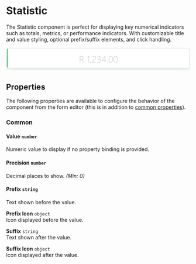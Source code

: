 # Statistic

The Statistic component is perfect for displaying key numerical indicators such as totals, metrics, or performance indicators. With customizable title and value styling, optional prefix/suffix elements, and click handling.

![Image](../data-display/images/statistic1.png)

[//]: # '<iframe width="100%" height="500" src="https://pd-docs-adminportal-test.shesha.dev/shesha/forms-designer/?id=5e5a3a67-c837-43c3-a34d-829a83465b49" title="Statistic Component" ></iframe>'

## Properties

The following properties are available to configure the behavior of the component from the form editor (this is in addition to [common properties](/docs/front-end-basics/form-components/common-component-properties)).

### Common

#### **Value** `number`  
Numeric value to display if no property binding is provided.

#### **Precision** `number`  
Decimal places to show. *(Min: 0)*

#### **Prefix** `string`  
Text shown before the value.

**Prefix Icon** `object`  
Icon displayed before the value.

**Suffix** `string`  
Text shown after the value.

**Suffix Icon** `object`  
Icon displayed after the value.









